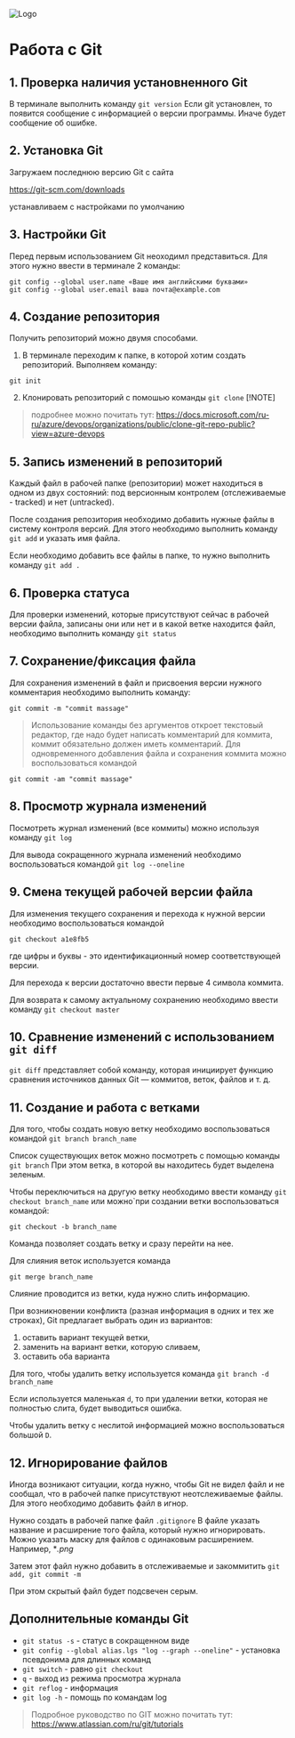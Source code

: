 ![Logo](logo.png)
# Работа с Git

## 1. Проверка наличия установненного Git
В терминале выполнить команду `git version`
Если git установлен, то появится сообщение с информацией о версии программы. Иначе будет сообщение об ошибке.

## 2. Установка Git
Загружаем последнюю версию Git с сайта 

https://git-scm.com/downloads

устанавливаем с настройками по умолчанию

## 3. Настройки Git     
Перед первым использованием Git неоходимл представиться. Для этого нужно ввести в терминале 2 команды:

```
git config --global user.name «Ваше имя английскими буквами»
git config --global user.email ваша почта@example.com
```

## 4. Создание репозитория
Получить репозиторий можно двумя способами.
1. В терминале переходим к папке, в которой хотим создать репозиторий. Выполняем команду: 
```
git init
```
2. Клонировать репозиторий с помошью команды `git clone`
[!NOTE]
> подробнее можно почитать тут: 
https://docs.microsoft.com/ru-ru/azure/devops/organizations/public/clone-git-repo-public?view=azure-devops

## 5. Запись изменений в репозиторий

Каждый файл в рабочей папке (репозитории) может находиться в одном из двух состояний: под версионным контролем (отслеживаемые - tracked) и нет (untracked).

После создания репозитория необходимо добавить нужные файлы в систему контроля версий. 
Для этого необходимо выполнить команду `git add` и указать имя файла. 

Если необходимо добавить все файлы в папке, то нужно выполнить команду `git add .`

## 6. Проверка статуса 
Для проверки изменений, которые присутствуют сейчас в рабочей версии файла, записаны они или нет и в какой ветке находится файл, необходимо выполнить команду 
`git status`

## 7. Сохранение/фиксация файла
Для сохранения изменений в файл и присвоения версии нужного комментария необходимо выполнить команду:
```
git commit -m "commit massage"
```
> Использование команды без аргументов откроет текстовый редактор, где надо будет написать комментарий для коммита, коммит обязательно должен иметь комментарий.
Для одновременного добавления файла и сохранения коммита можно воспользоваться командой
```
git commit -am "commit massage"
```
## 8. Просмотр журнала изменений
Посмотреть журнал изменений (все коммиты) можно используя команду `git log`

Для вывода сокращенного журнала изменений необходимо воспользоваться командой `git log --oneline`

## 9. Смена текущей рабочей версии файла
Для изменения текущего сохранения и перехода к нужной версии необходимо воспользоваться командой 
```
git checkout a1e8fb5
```
где цифры и буквы - это идентификационный номер соответствующей версии. 

Для перехода к версии достаточно ввести первые 4 символа коммита.

Для возврата к самому актуальному сохранению необходимо ввести команду `git checkout master`

## 10. Сравнение изменений с использованием `git diff`
`git diff` представляет собой команду, которая инициирует функцию сравнения источников данных Git — коммитов, веток, файлов и т. д.

## 11. Создание и работа с ветками

Для того, чтобы создать новую ветку необходимо воспользоваться командой `git branch branch_name`

Список существующих веток можно посмотреть с помощью команды `git branch`
При этом ветка, в которой вы находитесь будет выделена зеленым.

Чтобы переключиться на другую ветку необходимо ввести команду `git checkout branch_name` или можно`при создании ветки воспользоваться командой:
```
git checkout -b branch_name
```
Команда позволяет создать ветку и сразу перейти на нее.

Для слияния веток используется команда 
```
git merge branch_name
```
Слияние проводится из ветки, куда нужно слить информацию. 

При возникновении конфликта (разная информация в одних и тех же строках), Git предлагает выбрать один из вариантов: 
1. оставить вариант текущей ветки, 
2. заменить на вариант ветки, которую сливаем,
3. оставить оба варианта

Для того, чтобы удалить ветку используется команда `git branch -d branch_name`

Если используется маленькая `d`, то при удалении ветки, которая не полностью слита, будет выводиться ошибка.

Чтобы удалить ветку с неслитой информацией можно воспользоваться большой `D`.

## 12. Игнорирование файлов

Иногда возникают ситуации, когда нужно, чтобы Git не видел файл и не сообщал, что в рабочей папке присутствуют неотслеживаемые файлы. Для этого необходимо добавить файл в игнор.

Нужно создать в рабочей папке файл `.gitignore`
В файле указать название и расширение того файла, который нужно игнорировать. 
Можно указать маску для файлов с одинаковым расширением. Например, **.png* 

Затем этот файл нужно добавить в отслеживаемые и закоммитить `git add, git commit -m`

При этом скрытый файл будет подсвечен серым. 

## Дополнительные команды Git

* `git status -s` - статус в сокращенном виде
* `git config --global alias.lgs "log --graph --oneline"` - установка псевдонима для длинных команд
* `git switch` - равно `git checkout`
* `q` - выход из режима просмотра журнала
* `git reflog` - информация
* `git log -h` - помощь по командам log

>Подробное руководство по GIT можно почитать тут: https://www.atlassian.com/ru/git/tutorials 
